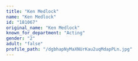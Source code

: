 ```yaml
---
title: "Ken Medlock"
name: "Ken Medlock"
id: "181067"
original_name: "Ken Medlock"
known_for_department: "Acting"
gender: "2"
adult: "false"
profile_path: "/dgbhapNyMaXNUrKau2uqMdapPLn.jpg"
---
```

